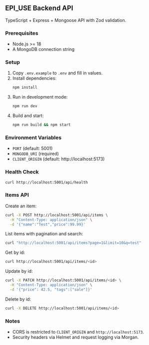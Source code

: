 ## EPI_USE Backend API

TypeScript + Express + Mongoose API with Zod validation.

### Prerequisites
- Node.js >= 18
- A MongoDB connection string

### Setup
1. Copy `.env.example` to `.env` and fill in values.
2. Install dependencies:
   ```bash
   npm install
   ```
3. Run in development mode:
   ```bash
   npm run dev
   ```
4. Build and start:
   ```bash
   npm run build && npm start
   ```

### Environment Variables
- `PORT` (default: 5001)
- `MONGODB_URI` (required)
- `CLIENT_ORIGIN` (default: http://localhost:5173)

### Health Check
```bash
curl http://localhost:5001/api/health
```

### Items API

Create an item:
```bash
curl -X POST http://localhost:5001/api/items \
  -H "Content-Type: application/json" \
  -d '{"name":"Test","price":99.99}'
```

List items with pagination and search:
```bash
curl "http://localhost:5001/api/items?page=1&limit=10&q=test"
```

Get by id:
```bash
curl http://localhost:5001/api/items/<id>
```

Update by id:
```bash
curl -X PATCH http://localhost:5001/api/items/<id> \
  -H "Content-Type: application/json" \
  -d '{"price": 42.5, "tags":["sale"]}'
```

Delete by id:
```bash
curl -X DELETE http://localhost:5001/api/items/<id>
```

### Notes
- CORS is restricted to `CLIENT_ORIGIN` and `http://localhost:5173`.
- Security headers via Helmet and request logging via Morgan.

